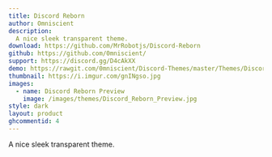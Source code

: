 ```yaml
---
title: Discord Reborn
author: Omniscient
description:
  A nice sleek transparent theme.
download: https://github.com/MrRobotjs/Discord-Reborn
github: https://github.com/0mniscient/
support: https://discord.gg/D4cAkXX
demo: https://rawgit.com/0mniscient/Discord-Themes/master/Themes/Discord%20Reborn.theme.css
thumbnail: https://i.imgur.com/gnINgso.jpg
images:
  - name: Discord Reborn Preview
    image: /images/themes/Discord_Reborn_Preview.jpg
style: dark
layout: product
ghcommentid: 4
---
```

A nice sleek transparent theme.